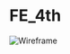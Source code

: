 # FE_4th

<img src="https://cdn.slidemodel.com/wp-content/uploads/6578-01-webpage-mock-up-16x9-3.jpg" alt="Wireframe" title="Webpage wireframe">
